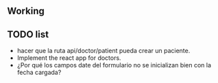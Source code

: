 ## Working


## TODO list

- hacer que la ruta api/doctor/patient pueda crear un paciente.     
- Implement the react app for doctors.
- ¿Por qué los campos date del formulario no se inicializan bien con la fecha cargada?